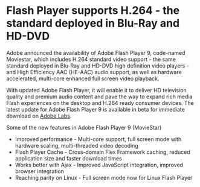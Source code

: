 # Flash Player supports H.264 - the standard deployed in Blu-Ray and HD-DVD

Adobe announced the availability of Adobe Flash Player 9, code-named Moviestar, which includes H.264 standard video support - the same standard deployed in Blu-Ray and HD-DVD high definition video players - and High Efficiency AAC (HE-AAC) audio support, as well as hardware accelerated, multi-core enhanced full screen video playback.

With updated Adobe Flash Player, it will enable it to deliver HD television quality and premium audio content and pave the way to expand rich media Flash experiences on the desktop and H.264 ready consumer devices. The latest update for Adobe Flash Player 9 is available in beta for immediate download on <a href="http://labs.adobe.com/">Adobe Labs</a>.

Some of the new features in Adobe Flash Player 9 (MovieStar)

- Improved performance - Multi-core support, full screen mode with hardware scaling, multi-threaded video decoding
- Flash Player Cache - Cross-domain Flex Framework caching, reduced application size and faster download times
- Works better with Ajax - Improved JavaScript integration, improved browser integration
- Reaching parity on Linux - Full screen mode now for Linux Flash Player